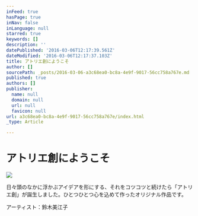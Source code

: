 ```yaml
---
inFeed: true
hasPage: true
inNav: false
inLanguage: null
starred: true
keywords: []
description: ''
datePublished: '2016-03-06T12:17:39.561Z'
dateModified: '2016-03-06T12:17:37.103Z'
title: アトリエ創にようこそ
author: []
sourcePath: _posts/2016-03-06-a3c68ea0-bc8a-4e9f-9017-56cc758a767e.md
published: true
authors: []
publisher:
  name: null
  domain: null
  url: null
  favicon: null
url: a3c68ea0-bc8a-4e9f-9017-56cc758a767e/index.html
_type: Article

---
```

# アトリエ創にようこそ
![](https://the-grid-user-content.s3-us-west-2.amazonaws.com/4f36fc33-1142-406d-bf6b-302f0b6dc674.jpg)

日々頭のなかに浮かぶアイデアを形にする、それをコツコツと続けたら「アトリエ創」が誕生しました。ひとつひとつ心を込めて作ったオリジナル作品です。

アーティスト：鈴木美江子